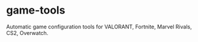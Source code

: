 # game-tools
Automatic game configuration tools for VALORANT, Fortnite, Marvel Rivals, CS2, Overwatch.
